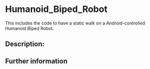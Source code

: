 # Humanoid_Biped_Robot

This includes the code to have a static walk on a Android-controlled Humanoid Biped Robot.

## Description:





## Further information
